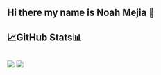 <h2>Hi there my name is Noah Mejia 👋<h2>
  
<h2>📈GitHub Stats📊<h2>
<img src="https://github-readme-stats.vercel.app/api?username=noah0217&&show_icons=true&title_color=5d6475&icon_color=3a3b3c&text_color=858b97&bg_color=151515">
<img src="https://github-readme-stats.vercel.app/api/top-langs/?username=noah0217&langs_count=8)](https://github.com/noah0217/github-readme-stats">
